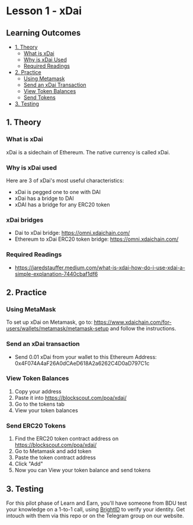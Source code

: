 # Lesson 1 - xDai

## Learning Outcomes
- [1. Theory](#1.-Theory)
  - [What is xDai](#What-is-xDai)
  - [Why is xDai Used](#Why-is-xDai-used)
  - [Required Readings](#Required-Readings)
- [2. Practice](#2.-Practice)
  - [Using Metamask](#Using-Metamask)
  - [Send an xDai Transaction](#send-an-xdai-transaction)
  - [View Token Balances](#view-token-balances)
  - [Send Tokens](#send-tokens)
- [3. Testing](#3.-Testing)

## 1. Theory
### What is xDai
xDai is a sidechain of Ethereum. The native currency is called xDai.

### Why is xDai used
Here are 3 of xDai's most useful characteristics:
- xDai is pegged one to one with DAI
- xDai has a bridge to DAI
- xDAI has a bridge for any ERC20 token

### xDai bridges
- Dai to xDai bridge: https://omni.xdaichain.com/
- Ethereum to xDai ERC20 token bridge: https://omni.xdaichain.com/


### Required Readings
- https://jaredstauffer.medium.com/what-is-xdai-how-do-i-use-xdai-a-simple-explanation-7440cbaf1df6

## 2. Practice
### Using MetaMask
To set up xDai on Metamask, go to: https://www.xdaichain.com/for-users/wallets/metamask/metamask-setup and follow the instructions.

### Send an xDai transaction
- Send 0.01 xDai from your wallet to this Ethereum Address: 0x4F074A4aF26A0dCAeD618A2a6262C4D0aD797C1c

### View Token Balances
1. Copy your address
2. Paste it into https://blockscout.com/poa/xdai/
3. Go to the tokens tab
4. View your token balances

### Send ERC20 Tokens
1. Find the ERC20 token contract address on https://blockscout.com/poa/xdai/
2. Go to Metamask and add token
3. Paste the token contract address
4. Click "Add"
5. Now you can View your token balance and send tokens

## 3. Testing
For this pilot phase of Learn and Earn, you'll have someone from BDU test your knowledge on a 1-to-1 call, using [BrightID](https://www.brightid.org/) to verify your identity. Get intouch with them via this repo or on the Telegram group on our website.
